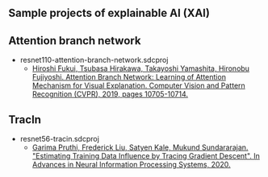 ## Sample projects of explainable AI (XAI)
## Attention branch network
* resnet110-attention-branch-network.sdcproj
    * [Hiroshi Fukui, Tsubasa Hirakawa, Takayoshi Yamashita, Hironobu Fujiyoshi. Attention Branch Network: Learning of Attention Mechanism for Visual Explanation. Computer Vision and Pattern Recognition (CVPR), 2019, pages 10705-10714.](https://ieeexplore.ieee.org/abstract/document/8813900)

## TracIn
* resnet56-tracin.sdcproj
    * [Garima Pruthi, Frederick Liu, Satyen Kale, Mukund Sundararajan. "Estimating Training Data Influence by Tracing Gradient Descent". In Advances in Neural Information Processing Systems, 2020.](https://papers.nips.cc/paper/2020/file/e6385d39ec9394f2f3a354d9d2b88eec-Paper.pdf)
